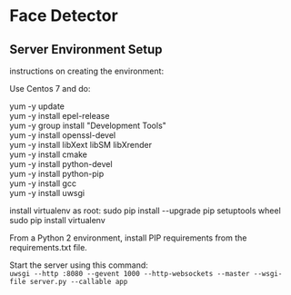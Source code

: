 # Face Detector
## Server Environment Setup
instructions on creating the environment:

Use Centos 7 and do:

yum -y update  
yum -y install epel-release  
yum -y group install "Development Tools"  
yum -y install openssl-devel  
yum -y install libXext libSM libXrender  
yum -y install cmake  
yum -y install python-devel  
yum -y install python-pip  
yum -y install gcc  
yum -y install uwsgi  

install virtualenv as root:
sudo pip install --upgrade pip setuptools wheel
sudo pip install virtualenv

From a Python 2 environment, install PIP requirements from the requirements.txt file.

Start the server using this command:  
`uwsgi --http :8080 --gevent 1000 --http-websockets --master --wsgi-file server.py --callable app`
